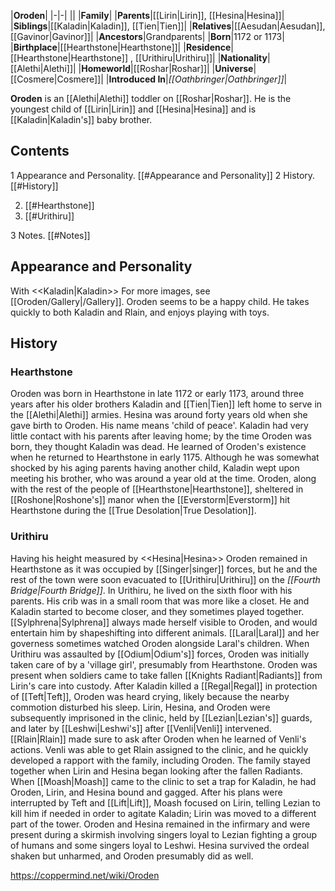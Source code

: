 |**Oroden**|
|-|-|
||
|**Family**|
|**Parents**|[[Lirin\|Lirin]], [[Hesina\|Hesina]]|
|**Siblings**|[[Kaladin\|Kaladin]], [[Tien\|Tien]]|
|**Relatives**|[[Aesudan\|Aesudan]], [[Gavinor\|Gavinor]]|
|**Ancestors**|Grandparents|
|**Born**|1172 or 1173|
|**Birthplace**|[[Hearthstone\|Hearthstone]]|
|**Residence**|[[Hearthstone\|Hearthstone]] , [[Urithiru\|Urithiru]]|
|**Nationality**|[[Alethi\|Alethi]]|
|**Homeworld**|[[Roshar\|Roshar]]|
|**Universe**|[[Cosmere\|Cosmere]]|
|**Introduced In**|*[[Oathbringer\|Oathbringer]]*|

**Oroden** is an [[Alethi\|Alethi]] toddler on [[Roshar\|Roshar]]. He is the youngest child of [[Lirin\|Lirin]] and [[Hesina\|Hesina]] and is [[Kaladin\|Kaladin's]] baby brother.

## Contents

1 Appearance and Personality. [[#Appearance and Personality]] 
2 History. [[#History]] 

2. [[#Hearthstone]] 
2. [[#Urithiru]] 


3 Notes. [[#Notes]] 


## Appearance and Personality
  With <<Kaladin\|Kaladin>>
For more images, see [[Oroden/Gallery\|/Gallery]].
Oroden seems to be a happy child. He takes quickly to both Kaladin and Rlain, and enjoys playing with toys.

## History
### Hearthstone
Oroden was born in Hearthstone in late 1172 or early 1173, around three years after his older brothers Kaladin and [[Tien\|Tien]] left home to serve in the [[Alethi\|Alethi]] armies. Hesina was around forty years old when she gave birth to Oroden. His name means 'child of peace'.
Kaladin had very little contact with his parents after leaving home; by the time Oroden was born, they thought Kaladin was dead. He learned of Oroden's existence when he returned to Hearthstone in early 1175. Although he was somewhat shocked by his aging parents having another child, Kaladin wept upon meeting his brother, who was around a year old at the time.
Oroden, along with the rest of the people of [[Hearthstone\|Hearthstone]], sheltered in [[Roshone\|Roshone's]] manor when the [[Everstorm\|Everstorm]] hit Hearthstone during the [[True Desolation\|True Desolation]].

### Urithiru
  Having his height measured by <<Hesina\|Hesina>>
Oroden remained in Hearthstone as it was occupied by [[Singer\|singer]] forces, but he and the rest of the town were soon evacuated to [[Urithiru\|Urithiru]] on the *[[Fourth Bridge\|Fourth Bridge]]*. In Urithiru, he lived on the sixth floor with his parents. His crib was in a small room that was more like a closet. He and Kaladin started to become closer, and they sometimes played together. [[Sylphrena\|Sylphrena]] always made herself visible to Oroden, and would entertain him by shapeshifting into different animals. [[Laral\|Laral]] and her governess sometimes watched Oroden alongside Laral's children.
When Urithiru was assaulted by [[Odium\|Odium's]] forces, Oroden was initially taken care of by a 'village girl', presumably from Hearthstone. Oroden was present when soldiers came to take fallen [[Knights Radiant\|Radiants]] from Lirin's care into custody. After Kaladin killed a [[Regal\|Regal]] in protection of [[Teft\|Teft]], Oroden was heard crying, likely because the nearby commotion disturbed his sleep.
Lirin, Hesina, and Oroden were subsequently imprisoned in the clinic, held by [[Lezian\|Lezian's]] guards, and later by [[Leshwi\|Leshwi's]] after [[Venli\|Venli]] intervened. [[Rlain\|Rlain]] made sure to ask after Oroden when he learned of Venli's actions. Venli was able to get Rlain assigned to the clinic, and he quickly developed a rapport with the family, including Oroden. The family stayed together when Lirin and Hesina began looking after the fallen Radiants.
When [[Moash\|Moash]] came to the clinic to set a trap for Kaladin, he had Oroden, Lirin, and Hesina bound and gagged. After his plans were interrupted by Teft and [[Lift\|Lift]], Moash focused on Lirin, telling Lezian to kill him if needed in order to agitate Kaladin; Lirin was moved to a different part of the tower. Oroden and Hesina remained in the infirmary and were present during a skirmish involving singers loyal to Lezian fighting a group of humans and some singers loyal to Leshwi. Hesina survived the ordeal shaken but unharmed, and Oroden presumably did as well.



https://coppermind.net/wiki/Oroden